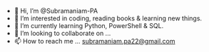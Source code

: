 - 👋 Hi, I’m @Subramaniam-PA
- 👀 I’m interested in coding, reading books & learning new things.
- 🌱 I’m currently learning Python, PowerShell & SQL.
- 💞️ I’m looking to collaborate on ...
- 📫 How to reach me ... subramaniam.pa22@gmail.com

<!---
Subramaniam-PA/Subramaniam-PA is a ✨ special ✨ repository because its `README.md` (this file) appears on your GitHub profile.
You can click the Preview link to take a look at your changes.
--->
